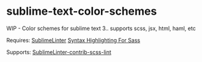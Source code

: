 # sublime-text-color-schemes
WIP - Color schemes for sublime text 3.. supports scss, jsx, html, haml, etc

Requires:
[SublimeLinter](https://packagecontrol.io/packages/SublimeLinter)
[Syntax Highlighting For Sass](https://packagecontrol.io/packages/Syntax%20Highlighting%20for%20Sass)

Supports:
[Sublime​Linter-contrib-scss-lint](https://packagecontrol.io/packages/SublimeLinter-contrib-scss-lint)

